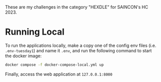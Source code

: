 These are my challenges in the category "HEXDLE" for SAINCON's HC 2023. 

# Running Local

To run the applications locally, make a copy one of the config env files (i.e. `.env-tuesday1`) and name it `.env`, and run the following command to start the docker image:

```bash
docker compose -f docker-compose-local.yml up
```

Finally, access the web application at `127.0.0.1:8000`
